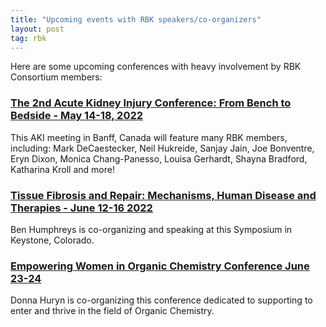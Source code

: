 ```yaml
---
title: "Upcoming events with RBK speakers/co-organizers"
layout: post
tag: rbk
---
```


Here are some upcoming conferences with heavy involvement by RBK Consortium members:

### [The 2nd Acute Kidney Injury Conference: From Bench to Bedside - May 14-18, 2022](https://www.faseb.org/meetings-and-events/src-events/the-2nd-acute-kidney-injury-conference-from-bench-to-bedside)

This AKI meeting in Banff, Canada will feature many RBK members, including: Mark DeCaestecker, Neil Hukreide, Sanjay Jain, Joe Bonventre, Eryn Dixon, Monica Chang-Panesso, Louisa Gerhardt, Shayna Bradford, Katharina Kroll and more!


### [Tissue Fibrosis and Repair: Mechanisms, Human Disease and Therapies - June 12-16 2022](https://www.keystonesymposia.org/conferences/conference-listing/meeting?eventid=6793)

Ben Humphreys is co-organizing and speaking at this Symposium in Keystone, Colorado.

### [Empowering Women in Organic Chemistry Conference June 23-24](https://ewochem.org/ewoc-2022/)

Donna Huryn is co-organizing this conference dedicated to supporting to enter and thrive in the field of Organic Chemistry.
